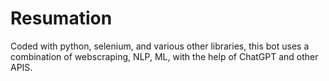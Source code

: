 # Resumation

Coded with python, selenium, and various other libraries, this bot uses a combination of webscraping, NLP, ML, with the help of ChatGPT and other APIS.
